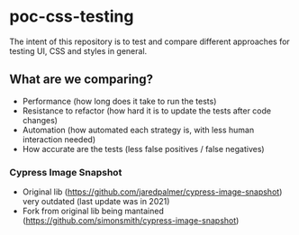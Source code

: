 # poc-css-testing

The intent of this repository is to test and compare different approaches for testing UI, CSS and styles in general.

## What are we comparing?

- Performance (how long does it take to run the tests)
- Resistance to refactor (how hard it is to update the tests after code changes)
- Automation (how automated each strategy is, with less human interaction needed)
- How accurate are the tests (less false positives / false negatives)

### Cypress Image Snapshot

- Original lib (https://github.com/jaredpalmer/cypress-image-snapshot) very outdated (last update was in 2021)
- Fork from original lib being mantained (https://github.com/simonsmith/cypress-image-snapshot)

